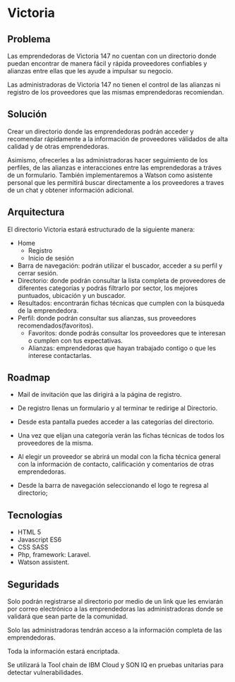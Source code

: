 # Victoria

## Problema
Las emprendedoras de Victoria 147 no cuentan con un directorio donde puedan encontrar de manera fácil y rápida proveedores
confiables y alianzas entre ellas que les ayude a impulsar su negocio.

Las administradoras de Victoria 147 no tienen el control de las alianzas ni registro de los proveedores que las mismas emprendedoras
recomiendan. 

## Solución
Crear un directorio donde las emprendedoras podrán acceder y recomendar rápidamente a la información de proveedores válidados de alta calidad y de otras emprendedoras.

Asimismo, ofrecerles a las administradoras hacer seguimiento de los perfiles, de las alianzas e interacciones entre las emprendedoras a tráves de un formulario. También implementaremos a Watson como asistente personal que les permitirá buscar directamente a los proveedores a traves de un chat y obtener información adicional.

## Arquitectura
El directorio Victoria estará estructurado de la siguiente manera:
- Home
    - Registro 
    - Inicio de sesión
- Barra de navegación: podrán utilizar el buscador, acceder a su perfil y cerrar sesión.
- Directorio: donde podrán consultar la lista completa de proveedores de diferentes categorías y podrás filtrarlo por sector, los mejores puntuados, ubicación y un buscador.
- Resultados: encontrarán fichas técnicas que cumplen con la búsqueda de la emprendedora.
- Perfil: donde podrán consultar sus alianzas, sus proveedores recomendados(favoritos).
    - Favoritos: donde podrás consultar los proveedores que te interesan o cumplen con tus expectativas.
    - Alianzas: emprendedoras que hayan trabajado contigo o que les interese contactarlas.

## Roadmap
- Mail de invitación que las dirigirá a la página de registro.
- De registro llenas un formulario y al terminar te redirige al Directorio.
- Desde esta pantalla puedes acceder a las categorías del directorio.
- Una vez que elijan una categoría verán las fichas técnicas de todos los proveedores de la misma.
- Al elegir un proveedor se abrirá un modal con la ficha técnica general con la información de contacto, calificación y comentarios de otras emprendedoras.

- Desde la barra de navegación seleccionando el logo te regresa al directorio;

## Tecnologías
- HTML 5
- Javascript ES6
- CSS SASS
- Php, framework: Laravel.
- Watson assistent.

## Seguridads
Solo podrán registrarse al directorio por medio de un link que les enviarán  por correo electrónico a las emprendedoras las administradoras donde se validará que 
sean parte de la comunidad. 

Solo las administradoras tendrán acceso a la información completa de las emprendedoras. 

Toda la información estará encriptada.

Se utilizará la Tool chain de IBM Cloud y SON IQ en pruebas unitarias para detectar vulnerabilidades.


